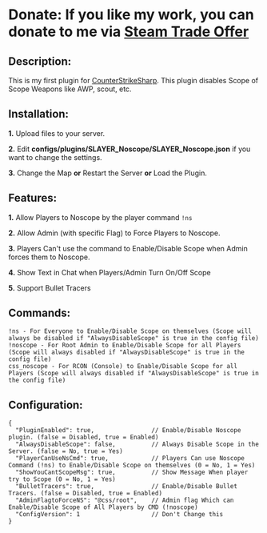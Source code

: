 # Donate: If you like my work, you can donate to me via [Steam Trade Offer](https://bit.ly/3qDpgPd)

## Description:
This is my first plugin for [CounterStrikeSharp](https://docs.cssharp.dev/). This plugin disables Scope of Scope Weapons like AWP, scout, etc.

## Installation:
**1.** Upload files to your server.

**2.** Edit **configs/plugins/SLAYER_Noscope/SLAYER_Noscope.json** if you want to change the settings.

**3.** Change the Map **or** Restart the Server **or** Load the Plugin.

## Features:
**1.** Allow Players to Noscope by the player command `!ns`

**2.** Allow Admin (with specific Flag) to Force Players to Noscope.

**3.** Players Can't use the command to Enable/Disable Scope when Admin forces them to Noscope.

**4.** Show Text in Chat when Players/Admin Turn On/Off Scope

**5.** Support Bullet Tracers

## Commands:
```
!ns - For Everyone to Enable/Disable Scope on themselves (Scope will always be disabled if "AlwaysDisableScope" is true in the config file)
!noscope - For Root Admin to Enable/Disable Scope for all Players (Scope will always disabled if "AlwaysDisableScope" is true in the config file)
css_noscope - For RCON (Console) to Enable/Disable Scope for all Players (Scope will always disabled if "AlwaysDisableScope" is true in the config file)
```

## Configuration:
```
{
  "PluginEnabled": true,                // Enable/Disable Noscope plugin. (false = Disabled, true = Enabled)
  "AlwaysDisableScope": false,          // Always Disable Scope in the Server. (false = No, true = Yes)
  "PlayerCanUseNsCmd": true,            // Players Can use Noscope Command (!ns) to Enable/Disable Scope on themselves (0 = No, 1 = Yes)
  "ShowYouCantScopeMsg": true,          // Show Message When player try to Scope (0 = No, 1 = Yes)
  "BulletTracers": true,                // Enable/Disable Bullet Tracers. (false = Disabled, true = Enabled)
  "AdminFlagtoForceNS": "@css/root",    // Admin flag Which can Enable/Disable Scope of All Players by CMD (!noscope)
  "ConfigVersion": 1                    // Don't Change this
}
```
